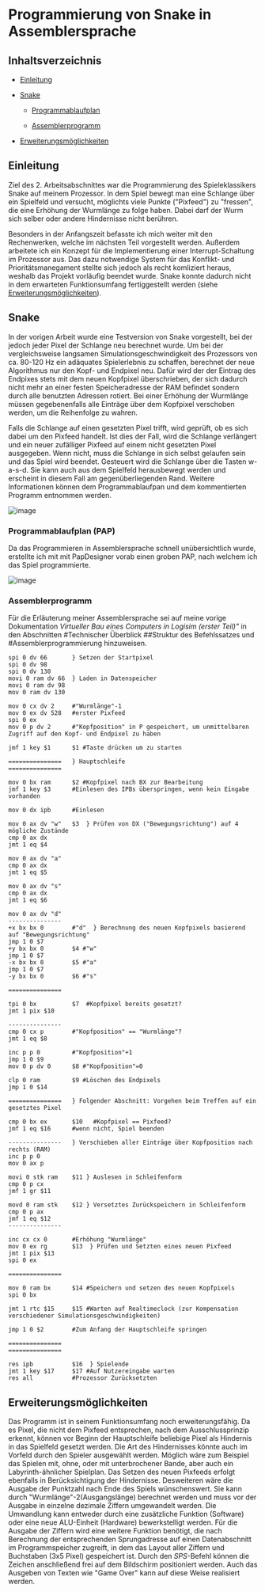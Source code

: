 # Programmierung von Snake in Assemblersprache

## Inhaltsverzeichnis

- [Einleitung](#1)

- [Snake](#2)

  - [Programmablaufplan](#2.1)

  - [Assemblerprogramm](#2.2)

- [Erweiterungsmöglichkeiten](#3)

## Einleitung<a name="1"></a>

Ziel des 2. Arbeitsabschnittes war die Programmierung des Spieleklassikers Snake auf meinem Prozessor. In dem Spiel bewegt man eine Schlange über ein Spielfeld und versucht, möglichts viele Punkte ("Pixfeed") zu "fressen", die eine Erhöhung der Wurmlänge zu folge haben. Dabei darf der Wurm sich selber oder andere Hindernisse nicht berühren. 

Besonders in der Anfangszeit befasste ich mich weiter mit den Rechenwerken, welche im nächsten Teil vorgestellt werden. Außerdem arbeitete ich ein Konzept für die Implementierung einer Interrupt-Schaltung im Prozessor aus. Das dazu notwendige System für das Konflikt- und Prioritätsmanegament stellte sich jedoch als recht komliziert heraus, weshalb das Projekt vorläufig beendet wurde. Snake konnte dadurch nicht in dem erwarteten Funktionsumfang fertiggestellt werden (siehe [Erweiterungsmöglichkeiten](#3)).

## Snake<a name="2"></a>

In der vorigen Arbeit wurde eine Testversion von Snake vorgestellt, bei der jedoch jeder Pixel der Schlange neu berechnet wurde. Um bei der vergleichsweise langsamen Simulationsgeschwindigkeit des Prozessors von ca. 80-120 Hz ein adäquates Spielerlebnis zu schaffen, berechnet der neue Algorithmus nur den Kopf- und Endpixel neu. Dafür wird der der Eintrag des Endpixes stets mit dem neuen Kopfpixel überschrieben, der sich dadurch nicht mehr an einer festen Speicheradresse der RAM befindet sondern durch alle benutzten Adressen rotiert. Bei einer Erhöhung der Wurmlänge müssen gegebenenfalls alle Einträge über dem Kopfpixel verschoben werden, um die Reihenfolge zu wahren. 

Falls die Schlange auf einen gesetzten Pixel trifft, wird geprüft, ob es sich dabei um den Pixfeed handelt. Ist dies der Fall, wird die Schlange verlängert und ein neuer zufälliger Pixfeed auf einem nicht gesetzten Pixel ausgegeben. Wenn nicht, muss die Schlange in sich selbst gelaufen sein und das Spiel wird beendet. Gesteuert wird die Schlange über die Tasten w-a-s-d. Sie kann auch aus dem Spielfeld herausbewegt werden und erscheint in diesem Fall am gegenüberliegenden Rand. Weitere Informationen können dem Programmablaufpan und dem kommentierten Programm entnommen werden.  

![image](https://user-images.githubusercontent.com/31915930/36232751-47aafb2e-11e3-11e8-98b5-9839d7ebaf21.png)

### Programmablaufplan (PAP)<a name="2.1"></a>

Da das Programmieren in Assemblersprache schnell unübersichtlich wurde, erstellte ich mit mit PapDesigner vorab einen groben PAP, nach welchem ich das Spiel programmierte. 

![image](https://user-images.githubusercontent.com/31915930/36232327-aa944b0c-11e1-11e8-94c6-d0355de4ba2c.png)

### Assemblerprogramm<a name="2.2"></a>

Für die Erläuterung meiner Assemblersprache sei auf meine vorige Dokumentation _Virtueller Bau eines Computers in Logisim (erster Teil)"_ in den Abschnitten #Technischer Überblick ##Struktur des Befehlssatzes und #Assemblerprogrammierung hinzuweisen.

```
spi 0 dv 66       } Setzen der Startpixel 
spi 0 dv 98
spi 0 dv 130
movi 0 ram dv 66  } Laden in Datenspeicher
movi 0 ram dv 98
mov 0 ram dv 130

mov 0 cx dv 2     #"Wurmlänge"-1
mov 0 ex dv 528   #erster Pixfeed
spi 0 ex
mov 0 p dv 2      #"Kopfposition" in P gespeichert, um unmittelbaren Zugriff auf den Kopf- und Endpixel zu haben

jmf 1 key $1      $1 #Taste drücken um zu starten

===============   } Hauptschleife
===============

mov 0 bx ram      $2 #Kopfpixel nach BX zur Bearbeitung
jmf 1 key $3      #Einlesen des IPBs überspringen, wenn kein Eingabe vorhanden

mov 0 dx ipb      #Einlesen

mov 0 ax dv "w"   $3  } Prüfen von DX ("Bewegungsrichtung") auf 4 mögliche Zustände
cmp 0 ax dx
jmt 1 eq $4

mov 0 ax dv "a"
cmp 0 ax dx
jmt 1 eq $5

mov 0 ax dv "s"
cmp 0 ax dx
jmt 1 eq $6

mov 0 ax dv "d" 
---------------
+x bx bx 0        #"d"  } Berechnung des neuen Kopfpixels basierend auf "Bewegungsrichtung"
jmp 1 0 $7
+y bx bx 0        $4 #"w"
jmp 1 0 $7
-x bx bx 0        $5 #"a"
jmp 1 0 $7
-y bx bx 0        $6 #"s"

===============

tpi 0 bx          $7  #Kopfpixel bereits gesetzt?
jmt 1 pix $10

---------------
cmp 0 cx p        #"Kopfposition" == "Wurmlänge"?
jmt 1 eq $8

inc p p 0         #"Kopfposition"+1
jmp 1 0 $9
mov 0 p dv 0      $8 #"Kopfposition"=0

clp 0 ram         $9 #Löschen des Endpixels
jmp 1 0 $14

===============   } Folgender Abschnitt: Vorgehen beim Treffen auf ein gesetztes Pixel

cmp 0 bx ex       $10	#Kopfpixel == Pixfeed?
jmf 1 eq $16      #wenn nicht, Spiel beenden

---------------   } Verschieben aller Einträge über Kopfposition nach rechts (RAM)
inc p p 0
mov 0 ax p

movi 0 stk ram    $11 } Auslesen in Schleifenform
cmp 0 p cx
jmf 1 gr $11

movd 0 ram stk    $12 } Versetztes Zurückspeichern in Schleifenform
cmp 0 p ax
jmf 1 eq $12
---------------

inc cx cx 0       #Erhöhung "Wurmlänge"
mov 0 ex rg       $13  } Prüfen und Setzten eines neuen Pixfeed
jmt 1 pix $13
spi 0 ex			

===============

mov 0 ram bx      $14 #Speichern und setzen des neuen Kopfpixels
spi 0 bx 

jmt 1 rtc $15     $15 #Warten auf Realtimeclock (zur Kompensation verschiedener Simulationsgeschwindigkeiten)

jmp 1 0 $2        #Zum Anfang der Hauptschleife springen

===============
===============

res ipb           $16  } Spielende
jmt 1 key $17     $17 #Auf Nutzereingabe warten
res all           #Prozessor Zurücksetzten
```

## Erweiterungsmöglichkeiten<a name="3"></a>

Das Programm ist in seinem Funktionsumfang noch erweiterungsfähig. Da es Pixel, die nicht dem Pixfeed entsprechen, nach dem Ausschlussprinzip erkennt, können vor Beginn der Hauptschleife beliebige Pixel als Hindernis in das Spielfeld gesetzt werden. Die Art des Hindernisses könnte auch im Vorfeld durch den Spieler ausgewählt werden. Möglich wäre zum Beispiel das Spielen mit, ohne, oder mit unterbrochener Bande, aber auch ein Labyrinth-ähnlicher Spielplan. Das Setzen des neuen Pixfeeds erfolgt ebenfalls in Berücksichtigung der Hindernisse.
Desweiteren wäre die Ausgabe der Punktzahl nach Ende des Spiels wünschenswert. Sie kann durch "Wurmlänge"-2(Ausgangslänge) berechnet werden und muss vor der Ausgabe in einzelne dezimale Ziffern umgewandelt werden. Die Umwandlung kann entweder durch eine zusätzliche Funktion (Software) oder eine neue ALU-Einheit (Hardware) bewerkstelligt werden. Für die Ausgabe der Ziffern wird eine weitere Funktion benötigt, die nach Berechnung der entsprechenden Sprungadresse auf einen Datenabschnitt im Programmspeicher zugreift, in dem das Layout aller Ziffern und Buchstaben (3x5 Pixel) gespeichert ist. Durch den *SPS*-Befehl können die Zeichen anschließend frei auf dem Bildschirm positioniert werden. Auch das Ausgeben von Texten wie "Game Over" kann auf diese Weise realisiert werden.
